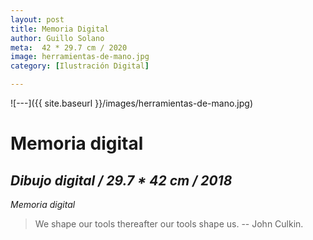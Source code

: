 ```yaml
---
layout: post
title: Memoria Digital
author: Guillo Solano
meta:  42 * 29.7 cm / 2020
image: herramientas-de-mano.jpg
category: [Ilustración Digital]

---
```


![---]({{ site.baseurl }}/images/herramientas-de-mano.jpg)

# Memoria digital
## _Dibujo digital / 29.7 * 42 cm / 2018_

*Memoria digital*
> We shape our tools thereafter our tools shape us.
> -- John Culkin.
